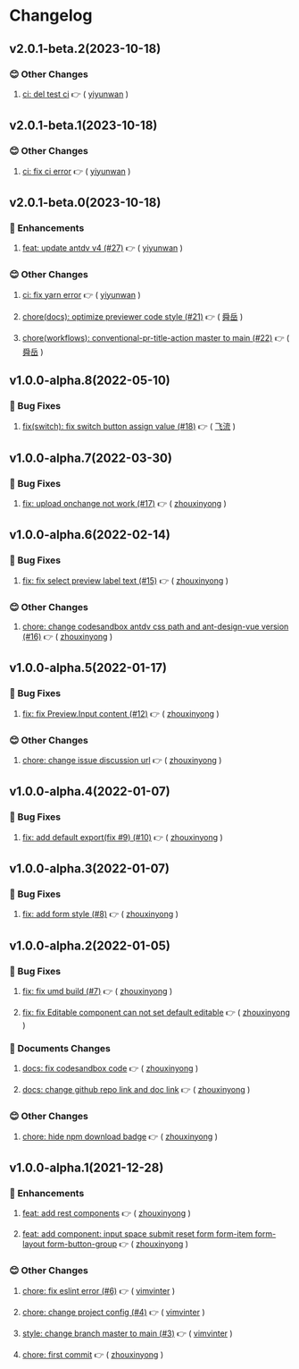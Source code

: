 # Changelog

## v2.0.1-beta.2(2023-10-18)

### :blush: Other Changes

1. [ci: del test ci](https://github.com/formilyjs/antdv/commit/5775c2e) :point_right: ( [yiyunwan](https://github.com/yiyunwan) )

## v2.0.1-beta.1(2023-10-18)

### :blush: Other Changes

1. [ci: fix ci error](https://github.com/formilyjs/antdv/commit/e86ba05) :point_right: ( [yiyunwan](https://github.com/yiyunwan) )

## v2.0.1-beta.0(2023-10-18)

### :tada: Enhancements

1. [feat: update antdv v4 (#27)](https://github.com/formilyjs/antdv/commit/d5811f2) :point_right: ( [yiyunwan](https://github.com/yiyunwan) )

### :blush: Other Changes

1. [ci: fix yarn error](https://github.com/formilyjs/antdv/commit/07bf79a) :point_right: ( [yiyunwan](https://github.com/yiyunwan) )

1. [chore(docs): optimize previewer code style (#21)](https://github.com/formilyjs/antdv/commit/2328101) :point_right: ( [舜岳](https://github.com/舜岳) )

1. [chore(workflows): conventional-pr-title-action master to main (#22)](https://github.com/formilyjs/antdv/commit/f30175e) :point_right: ( [舜岳](https://github.com/舜岳) )

## v1.0.0-alpha.8(2022-05-10)

### :bug: Bug Fixes

1. [fix(switch): fix switch button assign value (#18)](https://github.com/formilyjs/antdv/commit/8df40b2) :point_right: ( [飞流](https://github.com/飞流) )

## v1.0.0-alpha.7(2022-03-30)

### :bug: Bug Fixes

1. [fix: upload onchange not work (#17)](https://github.com/formilyjs/antdv/commit/df94dce) :point_right: ( [zhouxinyong](https://github.com/zhouxinyong) )

## v1.0.0-alpha.6(2022-02-14)

### :bug: Bug Fixes

1. [fix: fix select preview label text (#15)](https://github.com/formilyjs/antdv/commit/a7f4d5f) :point_right: ( [zhouxinyong](https://github.com/zhouxinyong) )

### :blush: Other Changes

1. [chore: change codesandbox antdv css path and ant-design-vue version (#16)](https://github.com/formilyjs/antdv/commit/cbcdc0e) :point_right: ( [zhouxinyong](https://github.com/zhouxinyong) )

## v1.0.0-alpha.5(2022-01-17)

### :bug: Bug Fixes

1. [fix: fix Preview.Input content (#12)](https://github.com/formilyjs/antdv/commit/6593e88) :point_right: ( [zhouxinyong](https://github.com/zhouxinyong) )

### :blush: Other Changes

1. [chore: change issue discussion url](https://github.com/formilyjs/antdv/commit/c7cc0d8) :point_right: ( [zhouxinyong](https://github.com/zhouxinyong) )

## v1.0.0-alpha.4(2022-01-07)

### :bug: Bug Fixes

1. [fix: add default export(fix #9) (#10)](https://github.com/formilyjs/antdv/commit/480c1ea) :point_right: ( [zhouxinyong](https://github.com/zhouxinyong) )

## v1.0.0-alpha.3(2022-01-07)

### :bug: Bug Fixes

1. [fix: add form style (#8)](https://github.com/formilyjs/antdv/commit/acbeda6) :point_right: ( [zhouxinyong](https://github.com/zhouxinyong) )

## v1.0.0-alpha.2(2022-01-05)

### :bug: Bug Fixes

1. [fix: fix umd build (#7)](https://github.com/formilyjs/antdv/commit/1c03c94) :point_right: ( [zhouxinyong](https://github.com/zhouxinyong) )

1. [fix: fix Editable component can not set default editable](https://github.com/formilyjs/antdv/commit/f867a02) :point_right: ( [zhouxinyong](https://github.com/zhouxinyong) )

### :memo: Documents Changes

1. [docs: fix codesandbox code](https://github.com/formilyjs/antdv/commit/3b8305c) :point_right: ( [zhouxinyong](https://github.com/zhouxinyong) )

1. [docs: change github repo link and doc link](https://github.com/formilyjs/antdv/commit/0503456) :point_right: ( [zhouxinyong](https://github.com/zhouxinyong) )

### :blush: Other Changes

1. [chore: hide npm download badge](https://github.com/formilyjs/antdv/commit/c3f6c58) :point_right: ( [zhouxinyong](https://github.com/zhouxinyong) )

## v1.0.0-alpha.1(2021-12-28)

### :tada: Enhancements

1. [feat: add rest components](https://github.com/formilyjs/antdv/commit/27de37b) :point_right: ( [zhouxinyong](https://github.com/zhouxinyong) )

1. [feat: add component: input space submit reset form form-item form-layout form-button-group](https://github.com/formilyjs/antdv/commit/8a7ea0b) :point_right: ( [zhouxinyong](https://github.com/zhouxinyong) )

### :blush: Other Changes

1. [chore: fix eslint error (#6)](https://github.com/formilyjs/antdv/commit/4c95a7b) :point_right: ( [vimvinter](https://github.com/vimvinter) )

1. [chore: change project config (#4)](https://github.com/formilyjs/antdv/commit/1849f96) :point_right: ( [vimvinter](https://github.com/vimvinter) )

1. [style: change branch master to main (#3)](https://github.com/formilyjs/antdv/commit/fd377f3) :point_right: ( [vimvinter](https://github.com/vimvinter) )

1. [chore: first commit](https://github.com/formilyjs/antdv/commit/12fb5e5) :point_right: ( [zhouxinyong](https://github.com/zhouxinyong) )
